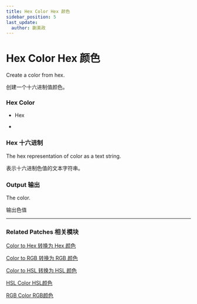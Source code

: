 ```yaml
---
title: Hex Color Hex 颜色
sidebar_position: 5
last_update:
  author: 蒯美政
---
```


# Hex Color Hex 颜色

Create a color from hex.

创建一个十六进制值颜色。

<div className="patch-container">
    <div className="patch processor">
        <h3>Hex Color</h3>
        <ul className="inputs">
            <li>Hex<span></span></li>
        </ul>
        <ul className="outputs">
            <li><span></span></li>
        </ul>
    </div>
</div>

### Hex 十六进制

The hex representation of color as a text string.

表示十六进制色值的文本字符串。

### Output 输出

The color.

输出色值

------

### Related Patches 相关模块

[Color to Hex 转换为 Hex 颜色](./Color%20to%20Hex.md)

[Color to RGB 转换为 RGB 颜色](./Color%20to%20RGB.md)

[Color to HSL 转换为 HSL 颜色](./Color%20to%20HSL.md)

[HSL Color HSL颜色](./HSL%20Color.md)

[RGB Color RGB颜色](./RGB%20Color.md)
